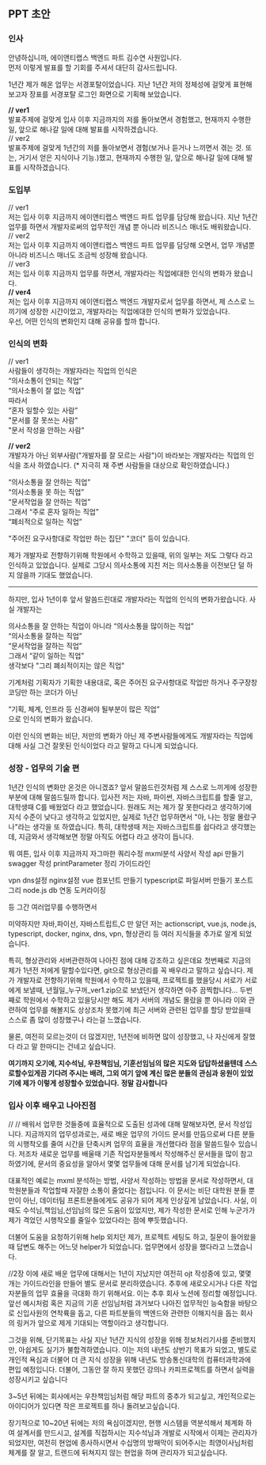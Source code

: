 ## PPT 초안

### 인사
안녕하십니까, 에이앤티랩스 백엔드 파트 김수연 사원입니다.  
먼저 이렇게 발표를 할 기회를 주셔서 대단히 감사드립니다.  

1년간 제가 해온 업무는  서경포탈이었습니다.
지난 1년간 저의 정체성에 걸맞게 표현해보고자 장표를 서경포탈 로그인 화면으로 기획해 보았습니다.

**// ver1**  
발표주제에 걸맞게 입사 이후 지금까지의 저를 돌아보면서 경험했고, 현재까지 수행한 일, 앞으로 해나갈 일에 대해 발표를 시작하겠습니다.  
// ver2  
발표주제에 걸맞게 1년간의 저를 돌아보면서 경험(보거나 듣거나 느끼면서 겪는 것. 또는, 거기서 얻은 지식이나 기능.)했고, 현재까지 수행한 일, 앞으로 해나갈 일에 대해 발표를 시작하겠습니다.  



### 도입부
  
// ver1  
저는 입사 이후 지금까지 에이앤티랩스 백엔드 파트 업무를 담당해 왔습니다.
지난 1년간 업무를 하면서 개발자로써의 업무적인 개념 뿐 아니라 비즈니스 매너도 배워왔습니다.  
// ver2  
저는 입사 이후 지금까지 에이앤티랩스 백엔드 파트 업무를 담당해 오면서, 업무 개념뿐 아니라 비즈니스 매너도 조금씩 성장해 왔습니다.  
// ver3  
저는 입사 이후 지금까지 업무를 하면서, 개발자라는 직업에대한 인식의 변화가 왔습니다.  
**// ver4**  
저는 입사 이후 지금까지 에이앤티랩스 백엔드 개발자로서 업무를 하면서,
제 스스로 느끼기에 성장한 시간이었고, 개발자라는 직업에대한 인식의 변화가 있었습니다.  
우선, 어떤 인식의 변화인지 대해 공유를 할까 합니다.  
  

### 인식의 변화
// ver1  
사람들이 생각하는 개발자라는 직업의 인식은  
“의사소통이 안되는 직업”  
“의사소통이 잘 없는 직업”  
따라서  
“혼자 일할수 있는 사람”  
"문서를 잘 못쓰는 사람"  
"문서 작성을 안하는 사람"  

**// ver2**  
개발자가 아닌 외부사람("개발자를 잘 모르는 사람")이 바라보는 개발자라는 직업의 인식을 조사 하였습니다.
(* 지극히 재 주변 사람들을 대상으로 확인하였습니다.)  

“의사소통을 잘 안하는 직업”  
“의사소통을 못 하는 직업”  
“문서작업을 잘 안하는 직업”  
그래서
“주로 혼자 일하는 직업”  
“폐쇠적으로 일하는 직업”  

"주어진 요구사항대로 작업만 하는 집단"
"코더"
등이 있습니다.

제가 개발자로 전향하기위해 학원에서 수학하고 있을때, 위의 일부는 저도 그렇다 라고 인식하고 있었습니다.
실제로 그당시 의사소통에 지친 저는 의사소통을 이전보단 덜 하지 않을까 기대도 했었습니다.

----
하지만,
입사 1년이후  앞서 말씀드린대로 개발자라는 직업의 인식의 변화가왔습니다.
사실 개발자는 

의사소통을 잘 안하는 직업이 아니라
“의사소통을 많이하는 직업”  
“의사소통을 잘하는 직업”  
“문서작업을 잘하는 직업”  
그래서
“같이 일하는 직업”  
생각보다
"그리 폐쇠적이지는 않은 직업"

기계처럼 기획자가 기획한 내용대로, 혹은 주어진 요구사항대로  작업만 하거나
주구장창 코딩만 하는 코더가 아닌

“기획, 체계, 인프라 등 신경써야 될부분이 많은 직업”  
으로 인식의 변화가 왔습니다.

이런 인식의 변화는 비단, 저만의 변화가 아닌 제 주변사람들에게도 개발자라는 직업에 대해 사실 그건 잘못된 인식이었다 라고 말하고 다니게 되었습니다.

### 성장 - 업무의 기술 편
1년간 인식의 변화만 온것은 아니겠죠? 앞서 말씀드린것처럼 제 스스로 느끼게에 성장한 부분에 대해 말씀드릴까 합니다.
입사전 저는 자바, 파이썬, 자바스크립트를 할줄 알고,  대학생때 C를 배웠었다 라고 했었습니다.
원래도 저는 제가 잘 못한다라고 생각하기에 지식 수준이 낮다고 생각하고 있었지만, 실제로 1년간 업무하면서 "아, 나는 정말 몰랐구나"라는 생각을 또 하였습니다.
특히, 대학생때 저는 자바스크립트를 쉽다라고 생각했는데, 지금와서 생각해보면 정말 아직도 어렵다 라고 생각이 듭니다.

뭐 여튼,
입사 이후 지금까지 
자그마한 쿼리수정
mxml분석
사양서 작성
api 만들기
swagger 작성
printParameter 정리
가이드라인
<!-- svn생성 -->
vpn
dns설정
nginx설정
vue 컴포넌트 만들기
typescript로 파일서버 만들기
포스트그리
node.js
db 연동
도커라이징

등 
그간 여러업무를 수행하면서

미약하지만 자바,파이선, 자바스트립트,C 만 알던 저는
actionscript, vue.js, node.js, typescript, docker, nginx, dns, vpn, 형상관리 등 여러 지식들을 추가로 알게 되었습니다.

특히, 형상관리와 서버관련하여 나아진 점에 대해 강조하고 싶은데요
첫번째로
지금의 제가 1년전 저에게 말할수있다면, git으로 형상관리를 꼭 배우라고 말하고 싶습니다.
제가 개발자로 전향하기위해 학원에서 수학하고 있을때, 프로젝트를 했을당시 서로가 서로에게 보낼때,  년월일_누구꺼_ver1.zip으로 보냈던거 생각하면 아주 끔찍합니다...
두번째로
학원에서 수학하고 있을당시만 해도 제가 서버의 개념도 몰랐을 뿐 아니라 이와 관련하여 업무를 해볼지도 상상조차 못했기에
최근 서버와 관련된 업무를 할당 받았을때 스스로 좀 많이 성장했구나 라는걸 느꼈습니다.

물론, 여전히 모르는것이 더 많겠지만, 1년전에 비하면 많이 성장했고, 나 자신에게 잘했다 라고 말 한마디는 건네고 싶습니다.

**여기까지 오기에, 지수석님, 우찬책임님, 기훈선임님의 많은 지도와 답답하셨을텐데 스스로할수있게끔 기다려 주시는 배려, 그외 여기 앞에 계신 많은 분들의 관심과 응원이 있었기에 제가 이렇게 성장할수 있었습니다.**
**정말 감사합니다**

### 입사 이후 배우고 나아진점
//
// 배워서 업무한 것들중에 효율적으로 도출된 성과에 대해 말해보자면, 문서 작성입니다.
지금까지의 업무성과로는, 새로 배운 업무의 가이드 문서를 만듬으로써 다른 분들의 시행착오를 줄여 시간을 단축시켜 업무의 효율을 개선했다라 점을 말씀드릴수 있습니다.
저조차 새로운 업무를 배울때 기존 작업자분들께서 작성해주신 문서들을 많이 참고하였기에, 문서의 중요성을 알아서 몇몇 업무들에 대해 문서를 남기게 되었습니다.

대표적인 예로는 mxml 분석하는 방법, 사양서 작성하는 방법을 문서로 작성하면서, 대학원분들과 작업할때 자잘한 소통이 줄었다는 점입니다.
이 문서는 비단 대학원 분들 뿐만이 아닌, 데이터팀 프론트분들에게도 공유가 되어 제게 인상깊게 남았습니다.
사실, 이때도 수석님,책임님,선임님의 많은 도움이 있었지만, 제가 작성한 문서로 인해 누군가가 제가 격었던 시행착오를 줄일수 있었다라는 점에 뿌듯했습니다.

더불어
도움을 요청하기위해 help 외치던 제가, 프로젝트 세팅도 하고, 질문이 들어왔을때 답변도 해주는 어느덧  helper가 되었습니다.
업무면에서 성장을 했다라고 느꼈습니다.

//2장
이에
새로 배운 업무에 대해서는 1년이 지났지만 여전히 ojt 작성중에 있고, 몇몇개는 가이드라인을 만들어 별도 문서로 분리하였습니다.
추후에 새로오시거나 다른 작업자분들의 업무 효율을 극대화 하기 위해서요.
이는 추후 회사 노션에 정리할 예정입니다.
앞선 예시처럼 혹은 지금의 기훈 선임님처럼
과거보다 나아진 업무적인 능숙함을 바탕으로 신입사원의 연착륙을 돕고, 다른 파트분들의 백엔드와 관련한 이해지식을 돕는 회사의 링커가 앞으로 제게 기대되는 역할이라고 생각합니다.

그것을 위해, 단기목표는
사실 지난 1년간 지식의 성장을 위해 정보처리기사를 준비했지만, 아쉽게도 실기가 불합격하였습니다.
이는 저의 내년도 상반기 목표가 되었고, 별도로 개인적 욕심과 더불어 더 큰 지식 성장을 위해 내년도 방송통신대학의 컴퓨터과학과에 편입 예정입니다.
더불어, 그동안 잘 하지 못했던 강의나 카피프로젝트를 하면서 실력을 성장시키고 싶습니다

3~5년 뒤에는 회사에서는 우찬책임님처럼 해당 파트의 중추가 되고싶고, 개인적으로는 아이디어가 있다면 작은 프로젝트를 하나 돌려보고싶습니다.

장기적으로 10~20년 뒤에는 저의 욕심이겠지만, 
현행 시스템을 역분석해서 체계화 하여 설계서를 만드시고, 설계를 직접하시는 지수석님과 개발로 시작에서 이제는 관리자가되었지만, 여전히 현업에 종사하시면서 수십명의 방패막이 되어주시는 최영이사님처럼 
체계를 잘 알고, 트렌드에 뒤쳐지지 않는 현업을 하며 관리자가 되고싶습니다.



